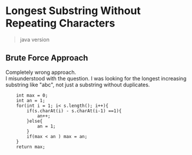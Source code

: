 # Longest Substring Without Repeating Characters 
> java version
## Brute Force Approach
Completely wrong approach.   
I misunderstood with the question. 
I was looking for the longest increasing substring like "abc", 
not just a substring without duplicates.  
```commandline
    int max = 0;
    int an = 1;
    for(int i = 1; i< s.length(); i++){
        if(s.charAt(i) - s.charAt(i-1) ==1){
            an++;
        }else{
            an = 1;
        }
        if(max < an ) max = an;
    }
    return max;
```
